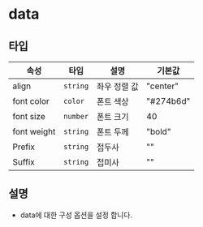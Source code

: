 # data

## 타입
| 속성 | 타입 | 설명 | 기본값 | 
| -- | -- | -- | -- |
| align | `string` | 좌우 정렬 값 | "center" | 
| font color | `color` | 폰트 색상 | "#274b6d" | 
| font size | `number` | 폰트 크기 | 40 |
| font weight | `string` | 폰트 두께 | "bold"|
| Prefix | `string` | 접두사 | ""|
| Suffix | `string` | 접미사 | ""|

## 설명
- data에 대한 구성 옵션을 설정 합니다.